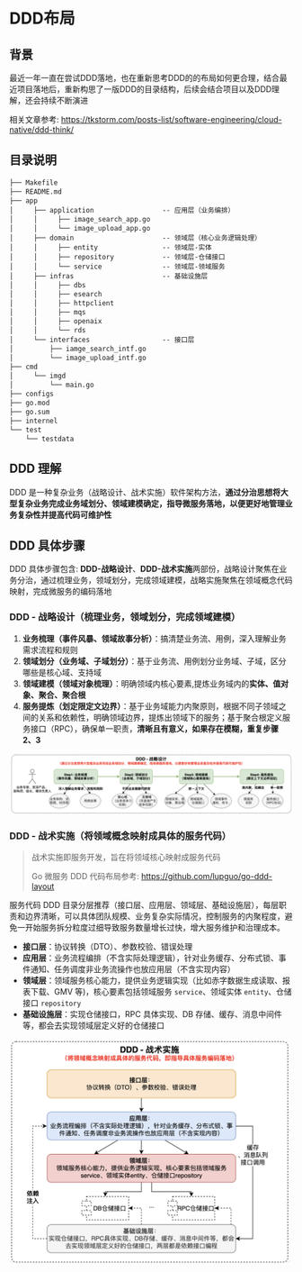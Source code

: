 # DDD布局

## 背景

最近一年一直在尝试DDD落地，也在重新思考DDD的的布局如何更合理，结合最近项目落地后，重新构思了一版DDD的目录结构，后续会结合项目以及DDD理解，还会持续不断演进

相关文章参考: https://tkstorm.com/posts-list/software-engineering/cloud-native/ddd-think/

## 目录说明

```
├── Makefile
├── README.md
├── app
│     ├── application                 -- 应用层（业务编排）
│     │     ├── image_search_app.go
│     │     └── image_upload_app.go
│     ├── domain                      -- 领域层（核心业务逻辑处理）
│     │     ├── entity                -- 领域层-实体
│     │     ├── repository            -- 领域层-仓储接口
│     │     └── service               -- 领域层-领域服务
│     ├── infras                      -- 基础设施层
│     │     ├── dbs
│     │     ├── esearch
│     │     ├── httpclient
│     │     ├── mqs
│     │     ├── openaix
│     │     └── rds
│     └── interfaces                  -- 接口层
│         ├── iamge_search_intf.go
│         └── image_upload_intf.go
├── cmd
│     └── imgd
│         └── main.go
├── configs
├── go.mod
├── go.sum
├── internel
└── test
    └── testdata
```


## DDD 理解

DDD 是一种复杂业务（战略设计、战术实施）软件架构方法，**通过分治思想将大型复杂业务完成业务域划分、领域建模确定，指导微服务落地，以便更好地管理业务复杂性并提高代码可维护性**

## DDD 具体步骤

DDD 具体步骤包含: **DDD-战略设计**、**DDD-战术实施**两部份，战略设计聚焦在业务分治，通过梳理业务，领域划分，完成领域建模，战略实施聚焦在领域概念代码映射，完成微服务的编码落地

### DDD - 战略设计（梳理业务，领域划分，完成领域建模）

1. **业务梳理（事件风暴、领域故事分析）**：搞清楚业务流、用例，深入理解业务需求流程和规则
2. **领域划分（业务域、子域划分）**：基于业务流、用例划分业务域、子域，区分哪些是核心域、支持域
3. **领域建模（领域对象梳理）**：明确领域内核心要素,提炼业务域内的**实体、值对象、聚合、聚合根**
4. **服务提炼（划定限定文边界）**：基于业务域能力内聚原则，根据不同子领域之间的关系和依赖性，明确领域边界，提炼出领域下的服务；基于聚合根定义服务接口（RPC），确保单一职责，**清晰且有意义，如果存在模糊，重复步骤 2、3**

![DDD-战略设计](/doc/DDD-战略设计.png)

### DDD - 战术实施（将领域概念映射成具体的服务代码）

> 战术实施即服务开发，旨在将领域核心映射成服务代码
>
> Go 微服务 DDD 代码布局参考: https://github.com/lupguo/go-ddd-layout

服务代码 DDD 目录分层推荐（接口层、应用层、领域层、基础设施层），每层职责和边界清晰，可以具体团队规模、业务复杂实际情况，控制服务的内聚程度，避免一开始服务拆分粒度过细导致服务数量增长过快，增大服务维护和治理成本。

- **接口层**：协议转换（DTO）、参数校验、错误处理
- **应用层**：业务流程编排（不含实际处理逻辑），针对业务缓存、分布式锁、事件通知、任务调度非业务流操作也放应用层（不含实现内容）
- **领域层**：领域服务核心能力，提供业务逻辑实现（比如赤字数据生成读取、报表下载、GMV 等)，核心要素包括领域服务 `service`、领域实体 `entity`、仓储接口 `repository`
- **基础设施层**：实现仓储接口，RPC 具体实现、DB 存储、缓存、消息中间件等，都会去实现领域层定义好的仓储接口

<img src="/doc/DDD-战术实施.png" width="500px" />
